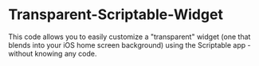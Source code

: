 # Transparent-Scriptable-Widget
This code allows you to easily customize a "transparent" widget (one that blends into your iOS home screen background) using the Scriptable app - without knowing any code.
